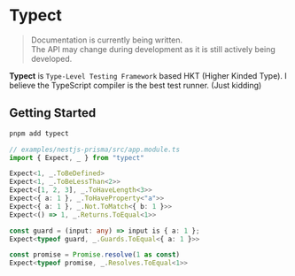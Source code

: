 # Typect

> Documentation is currently being written.  
  The API may change during development as it is still actively being developed.

**Typect** is `Type-Level Testing Framework` based HKT (Higher Kinded Type).
I believe the TypeScript compiler is the best test runner. (Just kidding) 

## Getting Started

```bash
pnpm add typect
```

```typescript
// examples/nestjs-prisma/src/app.module.ts
import { Expect, _ } from "typect"

Expect<1, _.ToBeDefined>
Expect<1, _.ToBeLessThan<2>>
Expect<[1, 2, 3], _.ToHaveLength<3>>
Expect<{ a: 1 }, _.ToHaveProperty<"a">>
Expect<{ a: 1 }, _.Not.ToMatch<{ b: 1 }>>
Expect<() => 1, _.Returns.ToEqual<1>>

const guard = (input: any) => input is { a: 1 };
Expect<typeof guard, _.Guards.ToEqual<{ a: 1 }>>

const promise = Promise.resolve(1 as const)
Expect<typeof promise, _.Resolves.ToEqual<1>>
```